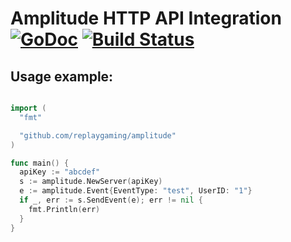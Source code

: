# Amplitude HTTP API Integration [![GoDoc](https://godoc.org/github.com/replaygaming/gameanalytics?status.svg)](https://godoc.org/github.com/replaygaming/amplitude) [![Build Status](https://semaphoreci.com/api/v1/projects/695adf86-d24c-4a13-aa7f-1b4d3bf9e342/546999/badge.svg)](https://semaphoreci.com/luizbranco/amplitude)

## Usage example:

```go

import (
  "fmt"

  "github.com/replaygaming/amplitude"
)

func main() {
  apiKey := "abcdef"
  s := amplitude.NewServer(apiKey)
  e := amplitude.Event{EventType: "test", UserID: "1"}
  if _, err := s.SendEvent(e); err != nil {
    fmt.Println(err)
  }
}
```
